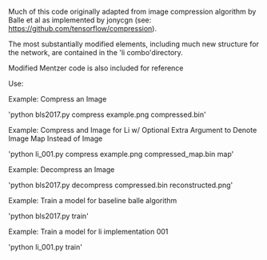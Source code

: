 Much of this code originally adapted from image compression algorithm by Balle et al as implemented
by jonycgn (see: https://github.com/tensorflow/compression).  

The most substantially modified elements, including much new structure for the network, are contained in the 'li combo'directory.  

Modified Mentzer code is also included for reference

Use:

Example: Compress an Image 

'python bls2017.py compress example.png compressed.bin'

Example: Compress and Image for Li w/ Optional Extra Argument to Denote Image Map Instead of Image

'python li_001.py compress example.png compressed_map.bin map'


Example: Decompress an Image 

'python bls2017.py decompress compressed.bin reconstructed.png'



Example: Train a model for baseline balle algorithm

'python bls2017.py train'


Example: Train a model for li implementation 001

'python li_001.py train'



